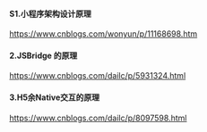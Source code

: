 #### S1.小程序架构设计原理

https://www.cnblogs.com/wonyun/p/11168698.htm

#### 2.JSBridge 的原理

https://www.cnblogs.com/dailc/p/5931324.html

#### 3.H5余Native交互的原理

https://www.cnblogs.com/dailc/p/8097598.html

